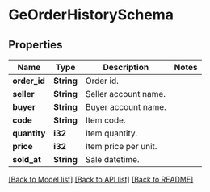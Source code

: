 # GeOrderHistorySchema

## Properties

Name | Type | Description | Notes
------------ | ------------- | ------------- | -------------
**order_id** | **String** | Order id. | 
**seller** | **String** | Seller account name. | 
**buyer** | **String** | Buyer account name. | 
**code** | **String** | Item code. | 
**quantity** | **i32** | Item quantity. | 
**price** | **i32** | Item price per unit. | 
**sold_at** | **String** | Sale datetime. | 

[[Back to Model list]](../README.md#documentation-for-models) [[Back to API list]](../README.md#documentation-for-api-endpoints) [[Back to README]](../README.md)


